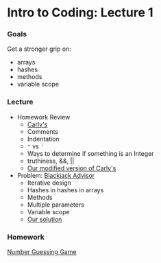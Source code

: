 # Intro to Coding: Lecture 1

### Goals

Get a stronger grip on:
* arrays
* hashes
* methods
* variable scope

### Lecture

* Homework Review
  * [Carly's](https://gist.github.com/cshedlick/4f03f8eed0c967c9eabeb8ebc615a457)
  * Comments
  * Indentation
  * `"` vs `'`
  * Ways to determine if something is an Integer
  * truthiness, &&, ||
  * [Our modified version of Carly's](carly.rb)
* Problem: [Blackjack Advisor](blackjack.md)
  * Iterative design
  * Hashes in hashes in arrays
  * Methods
  * Multiple parameters
  * Variable scope
  * [Our solution](advisor.rb)

### Homework

[Number Guessing Game](homework.md)
